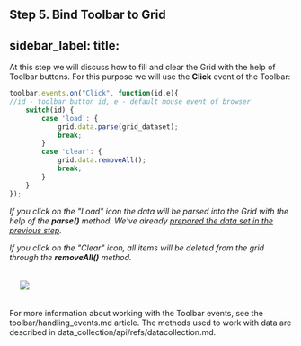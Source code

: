 Step 5. Bind Toolbar to Grid
---
sidebar_label: 
title: 
---          

At this step we will discuss how to fill and clear the Grid with the help of Toolbar buttons. For this purpose we will use the <b>Click</b> event of the Toolbar:

~~~js
toolbar.events.on("Click", function(id,e){ 
//id - toolbar button id, e - default mouse event of browser
	switch(id) {
        case 'load': {
            grid.data.parse(grid_dataset); 
            break;
        }
        case 'clear': {
            grid.data.removeAll(); 
            break;
        }
    }
});
~~~

<i>If you click on the "Load" icon the data will be parsed into the Grid with the help of the <b>parse()</b> method. We've already [prepared the data set in the previous step](tutorial/basic_application/step4.md).</i>

<i>If you click on the "Clear" icon, all items will be deleted from the grid through the <b>removeAll()</b> method.</i>

<img style="margin: 19px" src="tutorial/basic_application/bind_toolbar_grid.png"/>

For more information about working with the Toolbar events, see the toolbar/handling_events.md article. The methods used to work with data are described in data_collection/api/refs/datacollection.md.

<div id="tutorial_step">
    <a id="next_step" href="tutorial/basic_application/step6.md"></a>
</div>


